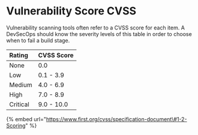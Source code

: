 # Vulnerability Score CVSS

Vulnerability scanning tools often refer to a CVSS score for each item. A DevSecOps should know the severity levels of this table in order to choose when to fail a build stage.

| Rating | CVSS Score |
| :--- | :--- |
| None | 0.0 |
| Low | 0.1 - 3.9 |
| Medium | 4.0 - 6.9 |
| High | 7.0 - 8.9 |
| Critical | 9.0 - 10.0 |

{% embed url="https://www.first.org/cvss/specification-document\#1-2-Scoring" %}



